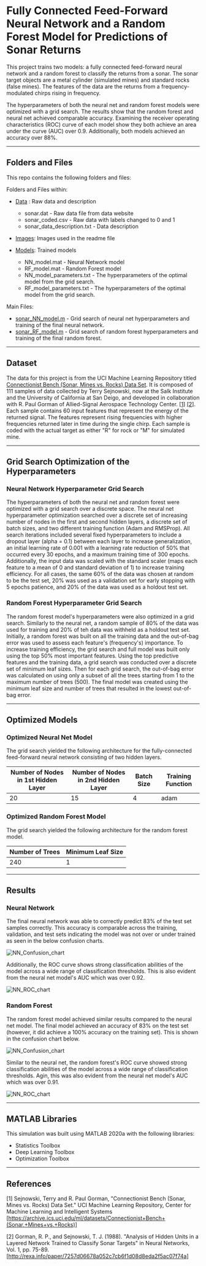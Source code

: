 # Fully Connected Feed-Forward Neural Network and a Random Forest Model for Predictions of Sonar Returns

This project trains two models: a fully connected feed-forward neural network and a random forest to classify the returns from a sonar. The sonar target objects are a metal cylinder (simulated mines) and standard rocks (false mines). The features of the data are the returns from a frequency-modulated chirps rising in frequency.

The hyperparameters of both the neural net and random forest models were optimized with a grid search. The results show that the random forest and neural net achieved comparable accuracy. Examining the receiver operating characteristics (ROC) curve of each model show they both achieve an area under the curve (AUC) over 0.9. Additionally, both models achieved an accuracy over 88%.

---

## Folders and Files

This repo contains the following folders and files:

Folders and Files within:

* [Data](Data) : Raw data and description
  * sonar.dat - Raw data file from data website
  * sonar_coded.csv - Raw data with labels changed to 0 and 1
  * sonar_data_description.txt - Data description

* [Images](Images): Images used in the readme file

* [Models](Models): Trained models
  * NN_model.mat - Neural Network model
  * RF_model.mat - Random Forest model
  * NN_model_parameters.txt - The hyperparameters of the optimal model from the grid search.
  * RF_model_parameters.txt - The hyperparameters of the optimal model from the grid search.

Main Files:

* [sonar_NN_model.m](sonar_NN_model.m) - Grid search of neural net hyperparameters and training of the final neural network.
* [sonar_RF_model.m](sonar_RF_model.m) - Grid search of random forest hyperparameters and training of the final random forest.

---

## Dataset

The data for this project is from the UCI Machine Learning Repository titled [Connectionist Bench (Sonar, Mines vs. Rocks) Data Set](https://archive.ics.uci.edu/ml/datasets/Connectionist+Bench+(Sonar,+Mines+vs.+Rocks)). It is composed of 111 samples of data collected by Terry Sejnowski, now at the Salk Institute and the University of California at San Deigo, and developed in collaboration with R. Paul Gorman of Allied-Signal Aerospace Technology Center. [[1]](#References) [[2]](#References). Each sample contains 60 input features that represent the energy of the returned signal. The features represent rising frequencies with higher frequencies returned later in time during the single chirp. Each sample is coded with the actual target as either "R" for rock or "M" for simulated mine.

---

## Grid Search Optimization of the Hyperparameters

### Neural Network Hyperparameter Grid Search

The hyperparameters of both the neural net and random forest were optimized with a grid search over a discrete space. The neural net hyperparameter optimization searched over a discrete set of increasing number of nodes in the first and second hidden layers, a discrete set of batch sizes, and two different training function (Adam and RMSProp). All search iterations included several fixed hyperparameters to include a dropout layer (alpha = 0.1) between each layer to increase generalization, an initial learning rate of 0.001 with a learning rate reduction of 50% that occurred every 30 epochs, and a maximum training time of 300 epochs. Additionally, the input data was scaled with the standard scaler (maps each feature to a mean of 0 and standard deviation of 1) to increase training efficiency. For all cases, the same 60% of the data was chosen at random to be the test set, 20% was used as a validation set for early stopping with 5 epochs patience, and 20% of the data was used as a holdout test set.

### Random Forest Hyperparameter Grid Search

The random forest model's hyperparameters were also optimized in a grid search. Similarly to the neural net, a random sample of 80% of the data was used for training and 20% of teh data was withheld as a holdout test set. Initially, a random forest was built on all the training data and the out-of-bag error was used to assess each feature's (frequency's) importance. To increase training efficiency, the grid search and full model was built only using the top 50% most important features. Using the top predictive features and the training data, a grid search was conducted over a discrete set of minimum leaf sizes. Then for each grid search, the out-of-bag error was calculated on using only a subset of all the trees starting from 1 to the maximum number of trees (500). The final model was created using the minimum leaf size and number of trees that resulted in the lowest out-of-bag error.

---
## Optimized Models

### Optimized Neural Net Model

The grid search yielded the following architecture for the fully-connected feed-forward neural network consisting of two hidden layers.

| Number of Nodes in 1st Hidden Layer | Number of Nodes in 2nd Hidden Layer| Batch Size | Training Function |
| --- | --- | ---| ---|
| 20 | 15 | 4 | adam |

### Optimized Random Forest Model

The grid search yielded the following architecture for the random forest model.

| Number of Trees | Minimum Leaf Size |
| --- | --- |
| 240 | 1 |

---

## Results

### Neural Network

The final neural network was able to correctly predict 83% of the test set samples correctly. This accuracy is comparable across the training, validation, and test sets indicating the model was not over or under trained as seen in the below confusion charts.

![NN_Confusion_chart](/Images/confusion_chart_NN.png)

Additionally, the ROC curve shows strong classification abilities of the model across a wide range of classification thresholds. This is also evident from the neural net model's AUC which was over 0.92.

![NN_ROC_chart](/Images/ROC_chart_NN.png)

### Random Forest

The random forest model achieved similar results compared to the neural net model. The final model achieved an accuracy of 83% on the test set (however, it did achieve a 100% accuracy on the training set). This is shown in the confusion chart below.

![NN_Confusion_chart](/Images/confusion_chart_RF.png)

Similar to the neural net, the random forest's ROC curve showed strong classification abilities of the model across a wide range of classification thresholds. Agin, this was also evident from the neural net model's AUC which was over 0.91.

![NN_ROC_chart](/Images/ROC_chart_RF.png)

---

## MATLAB Libraries

This simulation was built using MATLAB 2020a with the following libraries:

* Statistics Toolbox
* Deep Learning Toolbox
* Optimization Toolbox

---

## References

[1]  Sejnowski, Terry and R. Paul Gorman, "Connectionist Bench (Sonar, Mines vs. Rocks) Data Set." UCI Machine Learning Repository, Center for Machine Learning and Intelligent Systems [https://archive.ics.uci.edu/ml/datasets/Connectionist+Bench+(Sonar,+Mines+vs.+Rocks)]

[2] Gorman, R. P., and Sejnowski, T. J. (1988). "Analysis of Hidden Units in a Layered Network Trained to Classify Sonar Targets" in Neural Networks, Vol. 1, pp. 75-89. [http://rexa.info/paper/7257d06678a052c7cb6f1d08d8eda2f5ac07f74a]
